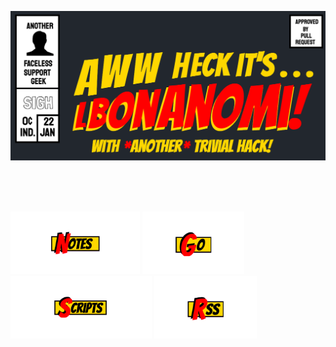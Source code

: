 ![lbonanomi](./large-banner.png#gh-dark-mode-only)

<br><br><br>

<a href="https://github.com/lbonanomi/notes"><img src="notes.png" height=100></a> <a href="https://github.com/lbonanomi/go"><img src="go.png" height=100></a> <a href="https://github.com/lbonanomi/scripts"><img src="scripts.png" height=100></a> <a href="https://github.com/botonomi/RSS"><img src="rss.png" height=100></a>  
